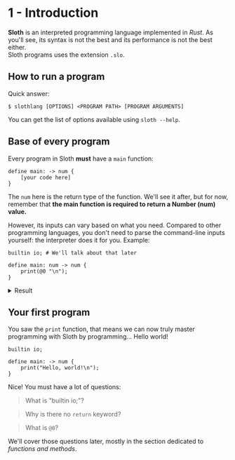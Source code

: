 # 1 - Introduction

**Sloth** is an interpreted programming language implemented in _Rust_. As you'll see, its syntax is not the best and its performance is not the best either.  
Sloth programs uses the extension `.slo`.

## How to run a program

Quick answer:
```
$ slothlang [OPTIONS] <PROGRAM PATH> [PROGRAM ARGUMENTS]
```

You can get the list of options available using `sloth --help`.


## Base of every program

Every program in Sloth **must** have a `main` function:
```
define main: -> num {
    [your code here]
}
```

The `num` here is the return type of the function. We'll see it after, but for now, remember that **the main function is required to return a Number (num) value.**  
  
However, its inputs can vary based on what you need. Compared to other programming languages, you don't need to parse the command-line inputs yourself: the interpreter does it for you. Example:

```
builtin io; # We'll talk about that later

define main: num -> num {
    print(@0 "\n");
}
```

<details><summary>Result</summary>
<p>

```
$ slothlang input.slo
>>> INVALID ARGUMENTS: Given 0 command-line argument(s), but the main function requires 1 argument(s):  num

$ slothlang input.slo 12
>>> 12

$ slothlang input.slo "test"
>>> INVALID ARGUMENTS: Error while parsing command-line arguments: Cannot convert 'test' into a Number value
```

</p>
</details>



## Your first program

You saw the `print` function, that means we can now truly master programming with Sloth by programming... Hello world!

```
builtin io;

define main: -> num {
    print("Hello, world!\n");
}
```

Nice! You must have a lot of questions:
> What is "builtin io;"?  
  
> Why is there no `return` keyword?  
  
> What is `@0`?  
  

We'll cover those questions later, mostly in the section dedicated to _functions and methods_.